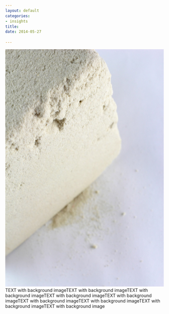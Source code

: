 ```yaml
---
layout: default
categories:
- insights
title:
date: 2014-05-27

---
```


<div class="container-fluid">
	<div class="row-fluid">
		<img class="img-responsive col-lg-8 col-lg-offset-2" src="/img/2.2.jpg" alt="sand cube"/>
		<div class="col-lg-12">
			<div class="row">
				<div class="col-md-8 col-md-offset-2">TEXT with background imageTEXT with background imageTEXT with background imageTEXT with background imageTEXT with background imageTEXT with background imageTEXT with background imageTEXT with background imageTEXT with background image</div>
			</div>
		</div>
	</div>
</div>
